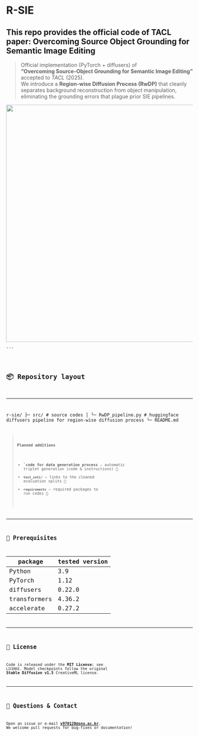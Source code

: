 # R-SIE
This repo provides the official code of TACL paper:
Overcoming Source Object Grounding for Semantic Image Editing
---
> Official implementation (PyTorch + diffusers) of  
> **“Overcoming Source-Object Grounding for Semantic Image Editing”**  
> accepted to *TACL* (2025).  
> We introduce a **Region-wise Diffusion Process (RwDP)** that cleanly
> separates background reconstruction from object manipulation, eliminating
> the grounding errors that plague prior SIE pipelines.

<div align="center">
<img src="docs/teaser.png" width="640"/>
</div>

<code>\`\`\`
## 📦 Repository layout
---

r-sie/
├─ src/                # source codes
│   └─ RwDP_pipeline.py     # huggingface diffusers pipeline for region-wise diffusion process
└─ README.md
<code>


> **Planned additions**
> - **`code for data generation process** – automatic triplet generation (code & instructions)  🚧  
> - **`test_sets/`** – links to the cleaned evaluation splits  🚧  
> - **`requirements`** – required packages to run codes  🚧  
---

## 🔧 Prerequisites

| package | tested version |
|---------|----------------|
| Python  | 3.9            |
| PyTorch | 1.12           |
| diffusers | 0.22.0       |
| transformers | 4.36.2    |
| accelerate | 0.27.2      |


---

## 📄 License

Code is released under the **MIT License**; see `LICENSE`.
Model checkpoints follow the original **Stable Diffusion v1.5** CreativeML
license.

---

## 🙋 Questions & Contact

Open an issue or e-mail **[y970120@snu.ac.kr](mailto:y970120@snu.ac.kr)**.
We welcome pull requests for bug-fixes or documentation!

```
```
